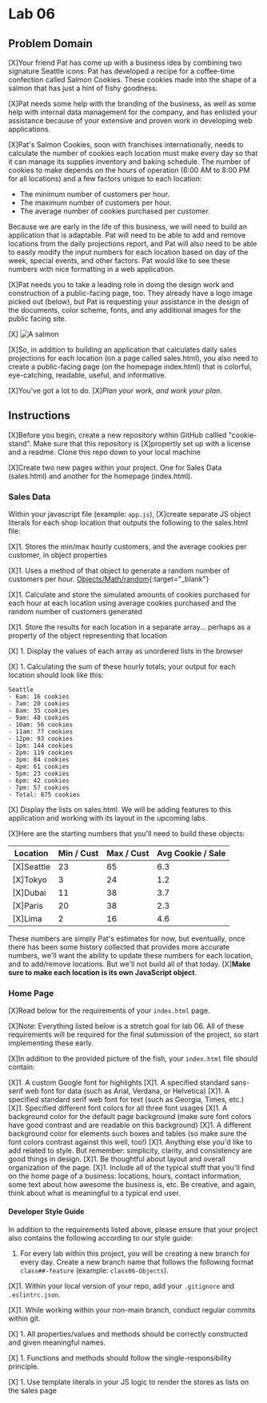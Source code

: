 # Lab 06

## Problem Domain

[X]Your friend Pat has come up with a business idea by combining two signature Seattle icons: Pat has developed a recipe for a coffee-time confection called Salmon Cookies. These cookies made into the shape of a salmon that has just a hint of fishy goodness.

[X]Pat needs some help with the branding of the business, as well as some help with internal data management for the company, and has enlisted your assistance because of your extensive and proven work in developing web applications.

[X]Pat's Salmon Cookies, soon with franchises internationally, needs to calculate the number of cookies each location must make every day so that it can manage its supplies inventory and baking schedule. The number of cookies to make depends on the hours of operation (6:00 AM to 8:00 PM for all locations) and a few factors unique to each location:

- The minimum number of customers per hour.
- The maximum number of customers per hour.
- The average number of cookies purchased per customer.

Because we are early in the life of this business, we will need to build an application that is adaptable. Pat will need to be able to add and remove locations from the daily projections report, and Pat will also need to be able to easily modify the input numbers for each location based on day of the week, special events, and other factors. Pat would like to see these numbers with nice formatting in a web application.

[X]Pat needs you to take a leading role in doing the design work and construction of a public-facing page, too. They already have a logo image picked out (below), but Pat is requesting your assistance in the design of the documents, color scheme, fonts, and any additional images for the public facing site.

[X] ![A salmon](./assets/salmon.png)

[X]So, in addition to building an application that calculates daily sales projections for each location (on a page called sales.html), you also need to create a public-facing page (on the homepage index.html) that is colorful, eye-catching, readable, useful, and informative.

[X]You've got a lot to do.
[X]*Plan your work, and work your plan*.

## Instructions

[X]Before you begin, create a new repository within GitHub callled "cookie-stand". Make sure that this repository is [X]propertly set up with a license and a readme. Clone this repo down to your local machine

[X]Create two new pages within your project. One for Sales Data (sales.html) and another for the homepage (index.html).

### Sales Data

Within your javascript file (example: `app.js`), 
[X]create separate JS object literals for each shop location that outputs the following to the sales.html file:

[X]1. Stores the min/max hourly customers, and the average cookies per customer, in object properties

[X]1. Uses a method of that object to generate a random number of customers per hour. [Objects/Math/random](https://developer.mozilla.org/en-US/docs/Web/JavaScript/Reference/Global_Objects/Math/random){:target="_blank"}

[X]1. Calculate and store the simulated amounts of cookies purchased for each hour at each location using average cookies purchased and the random number of customers generated

[X]1. Store the results for each location in a separate array... perhaps as a property of the object representing that location

[X] 1. Display the values of each array as unordered lists in the browser

 [X] 1. Calculating the sum of these hourly totals; your output for each location should look like this:

    Seattle
    - 6am: 16 cookies
    - 7am: 20 cookies
    - 8am: 35 cookies
    - 9am: 48 cookies
    - 10am: 56 cookies
    - 11am: 77 cookies
    - 12pm: 93 cookies
    - 1pm: 144 cookies
    - 2pm: 119 cookies
    - 3pm: 84 cookies
    - 4pm: 61 cookies
    - 5pm: 23 cookies
    - 6pm: 42 cookies
    - 7pm: 57 cookies
    - Total: 875 cookies

[X] Display the lists on sales.html. We will be adding features to this application and working with its layout in the upcoming labs.

[X]Here are the starting numbers that you'll need to build these objects:

Location        | Min / Cust | Max / Cust | Avg Cookie / Sale
----------------|------------|------------|-------------------
[X]Seattle         |      23    |     65     |        6.3
[X]Tokyo           |      3     |     24     |        1.2
[X]Dubai           |      11    |     38     |        3.7
[X]Paris           |      20    |     38     |        2.3
[X]Lima            |      2     |     16     |        4.6

These numbers are simply Pat's estimates for now, but eventually, once there has been some history collected that provides more accurate numbers, we'll want the ability to update these numbers for each location, and to add/remove locations. But we'll not build all of that today. [X]**Make sure to make each location is its own JavaScript object**.

### Home Page

[X]Read below for the requirements of your `index.html` page.

[X]Note: Everything listed below is a stretch goal for lab 06. All of these requirements will be required for the final submission of the project, so start implementing these early.

[X]In addition to the provided picture of the fish, your `index.html` file should contain:

[X]1. A custom Google font for highlights
[X]1. A specified standard sans-serif web font for data (such as Arial, Verdana, or Helvetica)
[X]1. A specified standard serif web font for text (such as Georgia, Times, etc.)
[X]1. Specified different font colors for all three font usages
[X]1. A background color for the default page background (make sure font colors have good contrast and are readable on this background)
[X]1. A different background color for elements such boxes and tables (so make sure the font colors contrast against this well, too!)
[X]1. Anything else you'd like to add related to style. But remember: simplicity, clarity,  and consistency are good things in design.
[X]1. Be thoughtful about layout and overall organization of the page.
[X]1. Include all of the typical stuff that you'll find on the home page of a business: locations, hours, contact information, some text about how awesome the business is, etc. Be creative, and again, think about what is meaningful to a typical end user.

#### Developer Style Guide

In addition to the requirements listed above, please ensure that your project also contains the following according to our style guide:

1. For every lab within this project, you will be creating a new branch for every day. Create a new branch name that follows the following format `class##-feature` (example: `class06-Objects`).

[X]1. Within your local version of your repo, add your `.gitignore` and `.eslintrc.json`.

[X]1. While working within your non-main branch, conduct regular commits within git.

[X] 1. All properties/values and methods should be correctly constructed and given meaningful names.

[X] 1. Functions and methods should follow the single-responsibility principle.

[X] 1. Use template literals in your JS logic to render the stores as lists on the sales page


